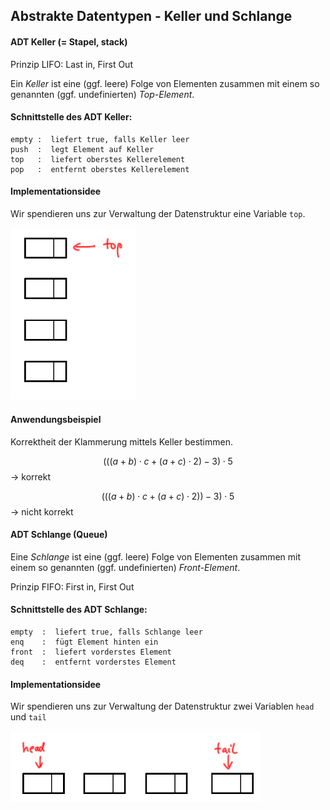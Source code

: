 


## Abstrakte Datentypen - Keller und Schlange

#### ADT Keller  (= Stapel, stack)  

Prinzip LIFO: Last in, First Out

Ein *Keller* ist eine (ggf. leere) Folge von Elementen zusammen mit einem so genannten
(ggf. undefinierten) *Top-Element*.  

#### Schnittstelle des ADT Keller:

```
empty :  liefert true, falls Keller leer  
push  :  legt Element auf Keller  
top   :  liefert oberstes Kellerelement 
pop   :  entfernt oberstes Kellerelement  
```

#### Implementationsidee
Wir spendieren uns zur Verwaltung der Datenstruktur eine Variable `top`.

<img src="./keller1.png" width="200">


<!-- <details><summary>Wie sollen wir verzeigern?</summary>
<p>

<img src="./keller2.png" width="200">
</details>

#### Implementation
<details><summary>Klasse Keller</summary>
<p>

```python
class Keller:
    def __init__(self):
        self.tp = None

    def empty(self):
        return self.tp is None

    def push(self, x):
        hilf = Eintrag()
        hilf.inhalt = x
        hilf.next = self.tp
        self.tp = hilf

    def top(self):
        if self.empty(): raise RuntimeError("Fehler: Keller ist leer")
        return self.tp.inhalt

    def pop(self):
        if self.empty(): raise RuntimeError("Fehler: Keller ist leer")
        self.tp = self.tp.next
 

```
</details> -->

#### Anwendungsbeispiel 

Korrektheit der Klammerung mittels Keller bestimmen.
     

$$(((a+b) \cdot c + (a+c) \cdot 2) -3) \cdot 5$$   ->  korrekt  

$$(((a+b) \cdot c + (a+c) \cdot 2)) -3) \cdot 5$$  ->  nicht korrekt  


#### ADT Schlange (Queue)

Eine *Schlange* ist eine (ggf. leere) Folge von Elementen zusammen mit einem so genannten
(ggf. undefinierten) *Front-Element*.  

Prinzip FIFO: First in, First Out  

#### Schnittstelle des ADT Schlange:

```
empty  :  liefert true, falls Schlange leer
enq    :  fügt Element hinten ein
front  :  liefert vorderstes Element
deq    :  entfernt vorderstes Element
```


#### Implementationsidee
Wir spendieren uns zur Verwaltung der Datenstruktur zwei Variablen `head` und `tail`

<img src="./schlange1.png" width="400">


<!-- <details><summary>Wie sollen wir verzeigern?</summary>
<p>

<img src="./schlange2.png" width="400">
</details>

#### Implementation
<details><summary>Klasse Schlange</summary>
<p>

```python
class Schlange:
    def __init__(self):
        self.head = None
        self.tail = None

    def empty(self):
        return self.head is None

    def enq(self, x):
        if self.empty():
            self.head = Eintrag()
            self.tail = self.head
        else:
            self.tail.next = Eintrag()
            self.tail = self.tail.next
        self.tail.inhalt = x
        self.tail.next = None

    def deq(self):
        if self.empty(): raise RuntimeError("Fehler: Schlange ist leer")
        self.head = self.head.next
        if self.head is None:
            self.tail = None

    def front(self):
        if self.empty(): raise RuntimeError("Fehler: Schlange ist leer")
        return self.head.inhalt
```

</p>
</details> -->

